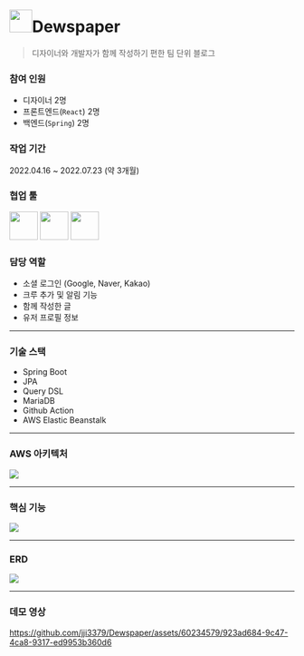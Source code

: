 <h1><img style="margin-bottom:-10px" src="https://github.com/jji3379/Dewspaper/assets/60234579/99012d63-bdb8-4edc-af30-7d2a3387e684" height="40px">Dewspaper</h1>

> 디자이너와 개발자가 함께 작성하기 편한 팀 단위 블로그

### 참여 인원
* 디자이너 2명
* 프론트엔드(```React```) 2명
* 백엔드(```Spring```) 2명

### 작업 기간
2022.04.16 ~ 2022.07.23 (약 3개월)

### 협업 툴
<img src="https://github.com/jji3379/Dewspaper/assets/60234579/ce013321-d16e-4f28-88de-832635a06d84" height="50px">
<img src="https://github.com/jji3379/Dewspaper/assets/60234579/3ca66a8a-f493-4cf6-a7b4-1861b40ac7c3" height="50px">
<img src="https://github.com/jji3379/Dewspaper/assets/60234579/1ebed3c2-17f9-428f-902e-d240a7026118" height="50px">


### 담당 역할
* 소셜 로그인 (Google, Naver, Kakao)
* 크루 추가 및 알림 기능
* 함께 작성한 글
* 유저 프로필 정보
---
### 기술 스택
* Spring Boot
* JPA
* Query DSL
* MariaDB
* Github Action
* AWS Elastic Beanstalk
---
### AWS 아키텍처
<img src="https://github.com/jji3379/Dewspaper/assets/60234579/ec1c0de8-b68d-4a3f-9d67-2c76d740f31b">

---
### 핵심 기능
<img src="https://github.com/jji3379/Dewspaper/assets/60234579/24d049b1-77b8-4553-b2c1-37e7f742ad27">

---
### ERD
<img src="https://github.com/jji3379/Dewspaper/assets/60234579/bdb238cb-a655-4309-8e54-a456b7d16cba">

---
### 데모 영상
https://github.com/jji3379/Dewspaper/assets/60234579/923ad684-9c47-4ca8-9317-ed9953b360d6
